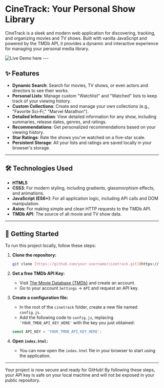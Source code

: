 # CineTrack: Your Personal Show Library

CineTrack is a sleek and modern web application for discovering, tracking, and organizing movies and TV shows. Built with vanilla JavaScript and powered by the TMDb API, it provides a dynamic and interactive experience for managing your personal media library.

![Live Demo here](https://trackyourshows.netlify.app/) ---

## ✨ Features

-   **Dynamic Search**: Search for movies, TV shows, or even actors and directors to see their works.
-   **Personal Lists**: Manage custom "Watchlist" and "Watched" lists to keep track of your viewing history.
-   **Custom Collections**: Create and manage your own collections (e.g., "Favorite Sci-Fi," "Marvel Marathon").
-   **Detailed Information**: View detailed information for any show, including summaries, release dates, genres, and ratings.
-   **Recommendations**: Get personalized recommendations based on your viewing history.
-   **Star Ratings**: Rate the shows you've watched on a five-star scale.
-   **Persistent Storage**: All your lists and ratings are saved locally in your browser's storage.

---

## 🛠️ Technologies Used

-   **HTML5**
-   **CSS3**: For modern styling, including gradients, glassmorphism effects, and animations.
-   **JavaScript (ES6+)**: For all application logic, including API calls and DOM manipulation.
-   **Axios**: For making simple and clean HTTP requests to the TMDb API.
-   **TMDb API**: The source of all movie and TV show data.

---

## 🚀 Getting Started

To run this project locally, follow these steps:

1.  **Clone the repository:**
    ```bash
    git clone [https://github.com/your-username/cinetrack.git](https://github.com/your-username/cinetrack.git)
    ```

2.  **Get a free TMDb API Key:**
    -   Visit [The Movie Database (TMDb)](https://www.themoviedb.org/signup) and create an account.
    -   Go to your account `Settings` -> `API` and request an API key.

3.  **Create a configuration file:**
    -   In the root of the `cinetrack` folder, create a new file named `config.js`.
    -   Add the following code to `config.js`, replacing `'YOUR_TMDB_API_KEY_HERE'` with the key you just obtained:
      ```javascript
      const API_KEY = 'YOUR_TMDB_API_KEY_HERE';
      ```

4.  **Open `index.html`:**
    -   You can now open the `index.html` file in your browser to start using the application.

---

Your project is now secure and ready for GitHub! By following these steps, your API key is safe on your local machine and will not be exposed in your public repository.
